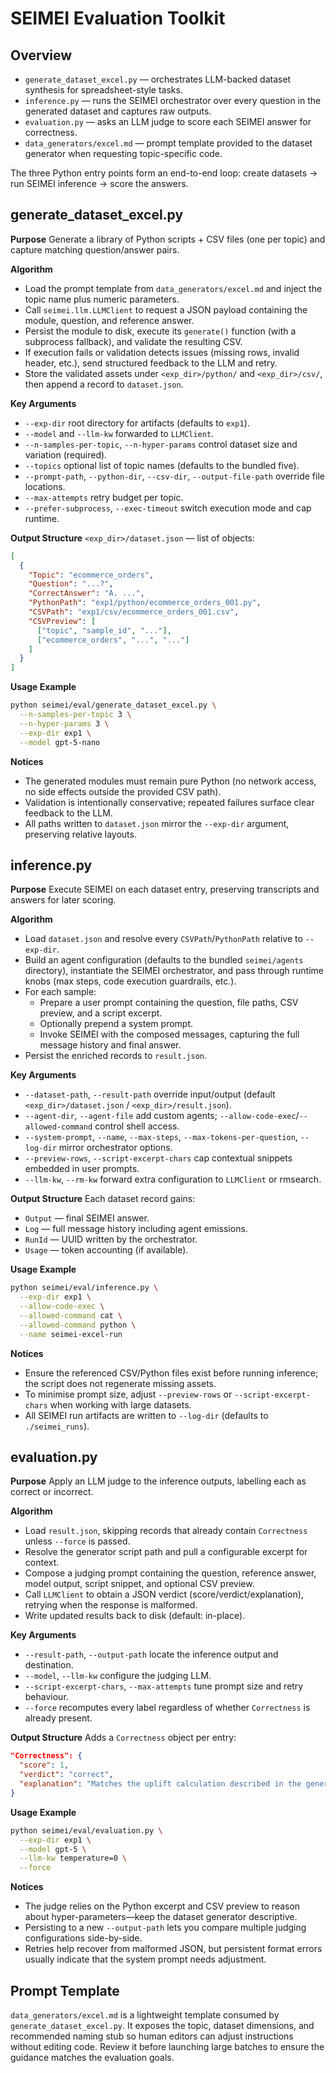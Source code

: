 SEIMEI Evaluation Toolkit
========================

Overview
--------
- `generate_dataset_excel.py` — orchestrates LLM-backed dataset synthesis for spreadsheet-style tasks.
- `inference.py` — runs the SEIMEI orchestrator over every question in the generated dataset and captures raw outputs.
- `evaluation.py` — asks an LLM judge to score each SEIMEI answer for correctness.
- `data_generators/excel.md` — prompt template provided to the dataset generator when requesting topic-specific code.

The three Python entry points form an end-to-end loop: create datasets → run SEIMEI inference → score the answers.

generate_dataset_excel.py
-------------------------
**Purpose** Generate a library of Python scripts + CSV files (one per topic) and capture matching question/answer pairs.

**Algorithm**
- Load the prompt template from `data_generators/excel.md` and inject the topic name plus numeric parameters.
- Call `seimei.llm.LLMClient` to request a JSON payload containing the module, question, and reference answer.
- Persist the module to disk, execute its `generate()` function (with a subprocess fallback), and validate the resulting CSV.
- If execution fails or validation detects issues (missing rows, invalid header, etc.), send structured feedback to the LLM and retry.
- Store the validated assets under `<exp_dir>/python/` and `<exp_dir>/csv/`, then append a record to `dataset.json`.

**Key Arguments**
- `--exp-dir` root directory for artifacts (defaults to `exp1`).
- `--model` and `--llm-kw` forwarded to `LLMClient`.
- `--n-samples-per-topic`, `--n-hyper-params` control dataset size and variation (required).
- `--topics` optional list of topic names (defaults to the bundled five).
- `--prompt-path`, `--python-dir`, `--csv-dir`, `--output-file-path` override file locations.
- `--max-attempts` retry budget per topic.
- `--prefer-subprocess`, `--exec-timeout` switch execution mode and cap runtime.

**Output Structure**
`<exp_dir>/dataset.json` — list of objects:
```json
[
  {
    "Topic": "ecommerce_orders",
    "Question": "...?",
    "CorrectAnswer": "A. ...",
    "PythonPath": "exp1/python/ecommerce_orders_001.py",
    "CSVPath": "exp1/csv/ecommerce_orders_001.csv",
    "CSVPreview": [
      ["topic", "sample_id", "..."],
      ["ecommerce_orders", "...", "..."]
    ]
  }
]
```

**Usage Example**
```bash
python seimei/eval/generate_dataset_excel.py \
  --n-samples-per-topic 3 \
  --n-hyper-params 3 \
  --exp-dir exp1 \
  --model gpt-5-nano 
```

**Notices**
- The generated modules must remain pure Python (no network access, no side effects outside the provided CSV path).
- Validation is intentionally conservative; repeated failures surface clear feedback to the LLM.
- All paths written to `dataset.json` mirror the `--exp-dir` argument, preserving relative layouts.

inference.py
------------
**Purpose** Execute SEIMEI on each dataset entry, preserving transcripts and answers for later scoring.

**Algorithm**
- Load `dataset.json` and resolve every `CSVPath`/`PythonPath` relative to `--exp-dir`.
- Build an agent configuration (defaults to the bundled `seimei/agents` directory), instantiate the SEIMEI orchestrator, and pass through runtime knobs (max steps, code execution guardrails, etc.).
- For each sample:
  - Prepare a user prompt containing the question, file paths, CSV preview, and a script excerpt.
  - Optionally prepend a system prompt.
  - Invoke SEIMEI with the composed messages, capturing the full message history and final answer.
- Persist the enriched records to `result.json`.

**Key Arguments**
- `--dataset-path`, `--result-path` override input/output (default `<exp_dir>/dataset.json` / `<exp_dir>/result.json`).
- `--agent-dir`, `--agent-file` add custom agents; `--allow-code-exec`/`--allowed-command` control shell access.
- `--system-prompt`, `--name`, `--max-steps`, `--max-tokens-per-question`, `--log-dir` mirror orchestrator options.
- `--preview-rows`, `--script-excerpt-chars` cap contextual snippets embedded in user prompts.
- `--llm-kw`, `--rm-kw` forward extra configuration to `LLMClient` or rmsearch.

**Output Structure**
Each dataset record gains:
- `Output` — final SEIMEI answer.
- `Log` — full message history including agent emissions.
- `RunId` — UUID written by the orchestrator.
- `Usage` — token accounting (if available).

**Usage Example**
```bash
python seimei/eval/inference.py \
  --exp-dir exp1 \
  --allow-code-exec \
  --allowed-command cat \
  --allowed-command python \
  --name seimei-excel-run
```

**Notices**
- Ensure the referenced CSV/Python files exist before running inference; the script does not regenerate missing assets.
- To minimise prompt size, adjust `--preview-rows` or `--script-excerpt-chars` when working with large datasets.
- All SEIMEI run artifacts are written to `--log-dir` (defaults to `./seimei_runs`).

evaluation.py
-------------
**Purpose** Apply an LLM judge to the inference outputs, labelling each as correct or incorrect.

**Algorithm**
- Load `result.json`, skipping records that already contain `Correctness` unless `--force` is passed.
- Resolve the generator script path and pull a configurable excerpt for context.
- Compose a judging prompt containing the question, reference answer, model output, script snippet, and optional CSV preview.
- Call `LLMClient` to obtain a JSON verdict (score/verdict/explanation), retrying when the response is malformed.
- Write updated results back to disk (default: in-place).

**Key Arguments**
- `--result-path`, `--output-path` locate the inference output and destination.
- `--model`, `--llm-kw` configure the judging LLM.
- `--script-excerpt-chars`, `--max-attempts` tune prompt size and retry behaviour.
- `--force` recomputes every label regardless of whether `Correctness` is already present.

**Output Structure**
Adds a `Correctness` object per entry:
```json
"Correctness": {
  "score": 1,
  "verdict": "correct",
  "explanation": "Matches the uplift calculation described in the generator."
}
```

**Usage Example**
```bash
python seimei/eval/evaluation.py \
  --exp-dir exp1 \
  --model gpt-5 \
  --llm-kw temperature=0 \
  --force
```

**Notices**
- The judge relies on the Python excerpt and CSV preview to reason about hyper-parameters—keep the dataset generator descriptive.
- Persisting to a new `--output-path` lets you compare multiple judging configurations side-by-side.
- Retries help recover from malformed JSON, but persistent format errors usually indicate that the system prompt needs adjustment.

Prompt Template
---------------
`data_generators/excel.md` is a lightweight template consumed by `generate_dataset_excel.py`. It exposes the topic, dataset dimensions, and recommended naming stub so human editors can adjust instructions without editing code. Review it before launching large batches to ensure the guidance matches the evaluation goals.
